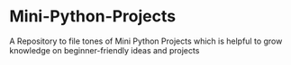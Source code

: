 # Mini-Python-Projects
A Repository to file tones of Mini Python Projects which is helpful to grow knowledge on beginner-friendly ideas and projects
